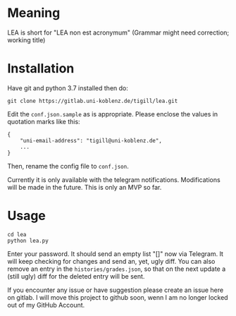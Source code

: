 # Meaning
LEA is short for "LEA non est acronymum" (Grammar might need correction; working title)

# Installation

Have git and python 3.7 installed then do:
```
git clone https://gitlab.uni-koblenz.de/tigill/lea.git

```

Edit the `conf.json.sample` as is appropriate. Please enclose the values in quotation marks like this:

```
{
	"uni-email-address": "tigill@uni-koblenz.de",
	...
}
```
Then, rename the config file to `conf.json`.

Currently it is only available with the telegram notifications. Modifications will be made in the future. This is only an MVP so far.

# Usage
```
cd lea
python lea.py
```

Enter your password. It should send an empty list "[]" now via Telegram. It will keep checking for changes and send an, yet, ugly diff. 
You can also remove an entry in the `histories/grades.json`, so that on the next update a (still ugly) diff for the deleted entry will be sent.


If you encounter any issue or have suggestion please create an issue here on gitlab. I will move this project to github soon, wenn I am no longer locked out of my GitHub Account.
